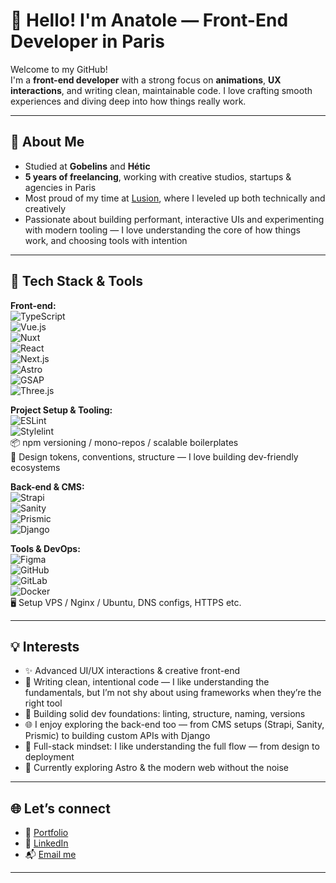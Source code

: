 # 👋 Hello! I'm Anatole — Front-End Developer in Paris

Welcome to my GitHub!  
I'm a **front-end developer** with a strong focus on **animations**, **UX interactions**, and writing clean, maintainable code. I love crafting smooth experiences and diving deep into how things really work.

---

## 🚀 About Me

- Studied at **Gobelins** and **Hétic**  
- **5 years of freelancing**, working with creative studios, startups & agencies in Paris  
- Most proud of my time at [Lusion](https://lusion.co), where I leveled up both technically and creatively  
- Passionate about building performant, interactive UIs and experimenting with modern tooling — I love understanding the core of how things work, and choosing tools with intention

---

## 🧰 Tech Stack & Tools

**Front-end:**  
![TypeScript](https://img.shields.io/badge/-TypeScript-000000?style=flat-square&logo=typescript&logoColor=white)  
![Vue.js](https://img.shields.io/badge/-Vue.js-000000?style=flat-square&logo=vue.js&logoColor=white)  
![Nuxt](https://img.shields.io/badge/-Nuxt-000000?style=flat-square&logo=nuxt.js&logoColor=white)  
![React](https://img.shields.io/badge/-React-000000?style=flat-square&logo=react&logoColor=white)  
![Next.js](https://img.shields.io/badge/-Next.js-000000?style=flat-square&logo=next.js&logoColor=white)  
![Astro](https://img.shields.io/badge/-Astro-000000?style=flat-square&logo=astro&logoColor=white)  
![GSAP](https://img.shields.io/badge/-GSAP-000000?style=flat-square&logo=greensock&logoColor=white)  
![Three.js](https://img.shields.io/badge/-Three.js-000000?style=flat-square&logo=three.js&logoColor=white)  

**Project Setup & Tooling:**  
![ESLint](https://img.shields.io/badge/-ESLint-000000?style=flat-square&logo=eslint&logoColor=white)  
![Stylelint](https://img.shields.io/badge/-Stylelint-000000?style=flat-square&logo=stylelint&logoColor=white)  
📦 npm versioning / mono-repos / scalable boilerplates  
🧩 Design tokens, conventions, structure — I love building dev-friendly ecosystems

**Back-end & CMS:**  
![Strapi](https://img.shields.io/badge/-Strapi-000000?style=flat-square&logo=strapi&logoColor=white)  
![Sanity](https://img.shields.io/badge/-Sanity-000000?style=flat-square&logo=sanity&logoColor=white)  
![Prismic](https://img.shields.io/badge/-Prismic-000000?style=flat-square&logo=prismic&logoColor=white)  
![Django](https://img.shields.io/badge/-Django-000000?style=flat-square&logo=django&logoColor=white)

**Tools & DevOps:**  
![Figma](https://img.shields.io/badge/-Figma-000000?style=flat-square&logo=figma&logoColor=white)  
![GitHub](https://img.shields.io/badge/-GitHub-000000?style=flat-square&logo=github&logoColor=white)  
![GitLab](https://img.shields.io/badge/-GitLab-000000?style=flat-square&logo=gitlab&logoColor=white)  
![Docker](https://img.shields.io/badge/-Docker-000000?style=flat-square&logo=docker&logoColor=white)  
🖥️ Setup VPS / Nginx / Ubuntu, DNS configs, HTTPS etc.

---

## 💡 Interests

- ✨ Advanced UI/UX interactions & creative front-end  
- 🧼 Writing clean, intentional code — I like understanding the fundamentals, but I’m not shy about using frameworks when they’re the right tool  
- 🧱 Building solid dev foundations: linting, structure, naming, versions  
- 🌐 I enjoy exploring the back-end too — from CMS setups (Strapi, Sanity, Prismic) to building custom APIs with Django  
- 🔄 Full-stack mindset: I like understanding the full flow — from design to deployment  
- 🌱 Currently exploring Astro & the modern web without the noise

---

## 🌐 Let’s connect

- 🔗 [Portfolio](https://anatoletouvron.fr) 
- 💼 [LinkedIn](https://www.linkedin.com/in/anatole-touvron-28b64a163/)
- 📬 [Email me](mailto:anatoletouvronfr@@gmail.com)

---

